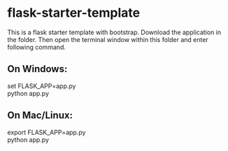# flask-starter-template
This is a flask starter template with bootstrap.
Download the application in the folder. Then open the terminal window within this folder and enter following command.

## On Windows: 
set FLASK_APP=app.py<br>
python app.py

## On Mac/Linux:<br>
export FLASK_APP=app.py<br>
python app.py
